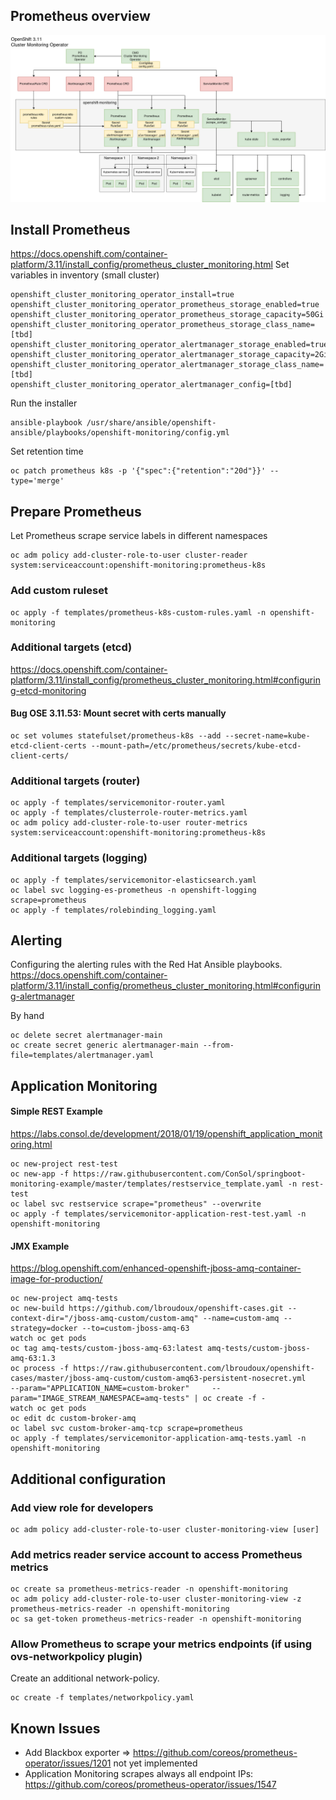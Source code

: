 ## Prometheus overview
![Prometheus components](diagrams/prometheus.png)

## Install Prometheus
https://docs.openshift.com/container-platform/3.11/install_config/prometheus_cluster_monitoring.html
Set variables in inventory (small cluster)
```
openshift_cluster_monitoring_operator_install=true
openshift_cluster_monitoring_operator_prometheus_storage_enabled=true
openshift_cluster_monitoring_operator_prometheus_storage_capacity=50Gi
openshift_cluster_monitoring_operator_prometheus_storage_class_name=[tbd]
openshift_cluster_monitoring_operator_alertmanager_storage_enabled=true
openshift_cluster_monitoring_operator_alertmanager_storage_capacity=2Gi
openshift_cluster_monitoring_operator_alertmanager_storage_class_name=[tbd]
openshift_cluster_monitoring_operator_alertmanager_config=[tbd]
```

Run the installer
```
ansible-playbook /usr/share/ansible/openshift-ansible/playbooks/openshift-monitoring/config.yml
```

Set retention time
```
oc patch prometheus k8s -p '{"spec":{"retention":"20d"}}' --type='merge'
```

## Prepare Prometheus
Let Prometheus scrape service labels in different namespaces
```
oc adm policy add-cluster-role-to-user cluster-reader system:serviceaccount:openshift-monitoring:prometheus-k8s
``` 

### Add custom ruleset
```
oc apply -f templates/prometheus-k8s-custom-rules.yaml -n openshift-monitoring
```

### Additional targets (etcd)
https://docs.openshift.com/container-platform/3.11/install_config/prometheus_cluster_monitoring.html#configuring-etcd-monitoring

#### Bug OSE 3.11.53: Mount secret with certs manually
```
oc set volumes statefulset/prometheus-k8s --add --secret-name=kube-etcd-client-certs --mount-path=/etc/prometheus/secrets/kube-etcd-client-certs/
```

### Additional targets (router)
```
oc apply -f templates/servicemonitor-router.yaml
oc apply -f templates/clusterrole-router-metrics.yaml
oc adm policy add-cluster-role-to-user router-metrics system:serviceaccount:openshift-monitoring:prometheus-k8s
```

### Additional targets (logging)
```
oc apply -f templates/servicemonitor-elasticsearch.yaml
oc label svc logging-es-prometheus -n openshift-logging scrape=prometheus
oc apply -f templates/rolebinding_logging.yaml
```

## Alerting
Configuring the alerting rules with the Red Hat Ansible playbooks.
https://docs.openshift.com/container-platform/3.11/install_config/prometheus_cluster_monitoring.html#configuring-alertmanager

By hand
```
oc delete secret alertmanager-main
oc create secret generic alertmanager-main --from-file=templates/alertmanager.yaml
```

## Application Monitoring
#### Simple REST Example 
https://labs.consol.de/development/2018/01/19/openshift_application_monitoring.html
```
oc new-project rest-test
oc new-app -f https://raw.githubusercontent.com/ConSol/springboot-monitoring-example/master/templates/restservice_template.yaml -n rest-test
oc label svc restservice scrape="prometheus" --overwrite
oc apply -f templates/servicemonitor-application-rest-test.yaml -n openshift-monitoring
```

#### JMX Example
https://blog.openshift.com/enhanced-openshift-jboss-amq-container-image-for-production/
```
oc new-project amq-tests
oc new-build https://github.com/lbroudoux/openshift-cases.git --context-dir="/jboss-amq-custom/custom-amq" --name=custom-amq --strategy=docker --to=custom-jboss-amq-63
watch oc get pods
oc tag amq-tests/custom-jboss-amq-63:latest amq-tests/custom-jboss-amq-63:1.3
oc process -f https://raw.githubusercontent.com/lbroudoux/openshift-cases/master/jboss-amq-custom/custom-amq63-persistent-nosecret.yml     --param="APPLICATION_NAME=custom-broker"     --param="IMAGE_STREAM_NAMESPACE=amq-tests" | oc create -f -
watch oc get pods
oc edit dc custom-broker-amq 
oc label svc custom-broker-amq-tcp scrape=prometheus
oc apply -f templates/servicemonitor-application-amq-tests.yaml -n openshift-monitoring
```

## Additional configuration
### Add view role for developers
```
oc adm policy add-cluster-role-to-user cluster-monitoring-view [user]
```

### Add metrics reader service account to access Prometheus metrics
```
oc create sa prometheus-metrics-reader -n openshift-monitoring
oc adm policy add-cluster-role-to-user cluster-monitoring-view -z prometheus-metrics-reader -n openshift-monitoring
oc sa get-token prometheus-metrics-reader -n openshift-monitoring
```

### Allow Prometheus to scrape your metrics endpoints (if using ovs-networkpolicy plugin)
Create an additional network-policy.
```
oc create -f templates/networkpolicy.yaml
```

## Known Issues
- Add Blackbox exporter => https://github.com/coreos/prometheus-operator/issues/1201 not yet implemented
- Application Monitoring scrapes always all endpoint IPs: https://github.com/coreos/prometheus-operator/issues/1547
